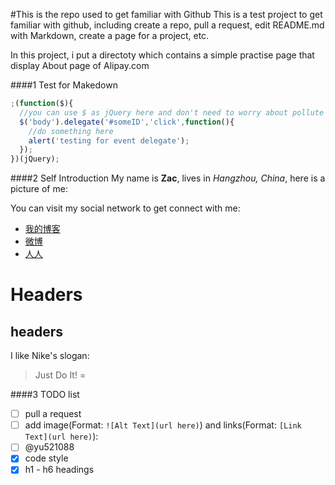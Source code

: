 #This is the repo used to get familiar with Github
This is a test project to get familiar with github, including create a repo, pull a request, edit README.md with 
Markdown, create a page for a project, etc.

In this project, i put a directoty which contains a simple practise page that display About page of Alipay.com

####1 Test for Makedown
```javascript
;(function($){
  //you can use $ as jQuery here and don't need to worry about pollute global variaties
  $('body').delegate('#someID','click',function(){
    //do something here
    alert('testing for event delegate');
  });
})(jQuery);
```

####2 Self Introduction
My name is **Zac**, lives in *Hangzhou, China*, here is a picture of me: 

You can visit my social network to get connect with me:
* [我的博客](http://lovecicy.com/)
* [微博](http://weibo.com/zachen/)
* [人人](http://www.renren.com/234177386/profile/)

Headers
===========

headers
----------


I like Nike's slogan:
> Just Do It!
=

####3 TODO list
- [ ] pull a request
- [ ] add image(Format: `![Alt Text](url here)`) and links(Format: `[Link Text](url here)`):
- [ ] @yu521088
- [x] code style
- [x] h1 - h6 headings

